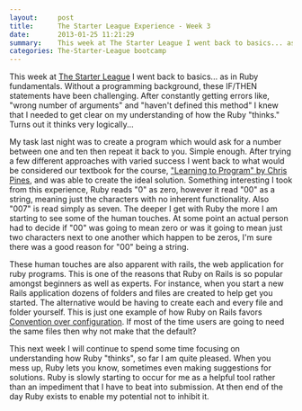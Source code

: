 ```yaml
---
layout:     post
title:      The Starter League Experience - Week 3
date:       2013-01-25 11:21:29
summary:    This week at The Starter League I went back to basics... as in Ruby fundamentals. 
categories: The-Starter-League bootcamp
---
```


This week at [The Starter League](http://www.starterleague.com/) I went back to basics... as in Ruby fundamentals. Without a programming background, these IF/THEN statements have been challenging. After constantly getting errors like, "wrong number of arguments" and "haven't defined this method" I knew that I needed to get clear on my understanding of how the Ruby "thinks." Turns out it thinks very logically...

My task last night was to create a program which would ask for a number between one and ten then repeat it back to you. Simple enough. After trying a few different approaches with varied success I went back to what would be considered our textbook for the course, ["Learning to Program" by Chris Pines](http://pine.fm/LearnToProgram/), and was able to create the ideal solution. Something interesting I took from this experience, Ruby reads "0" as zero, however it read "00" as a string, meaning just the characters with no inherent functionality. Also "007" is read simply as seven. The deeper I get with Ruby the more I am starting to see some of the human touches. At some point an actual person had to decide if "00" was going to mean zero or was it going to mean just two characters next to one another which happen to be zeros, I'm sure there was a good reason for "00" being a string.

These human touches are also apparent with rails, the web application for ruby programs. This is one of the reasons that Ruby on Rails is so popular amongst beginners as well as experts. For instance, when you start a new Rails application dozens of folders and files are created to help get you started. The alternative would be having to create each and every file and folder yourself. This is just one example of how Ruby on Rails favors [Convention over configuration](http://en.wikipedia.org/wiki/Convention_over_configuration). If most of the time users are going to need the same files then why not make that the default?

This next week I will continue to spend some time focusing on understanding how Ruby "thinks", so far I am quite pleased. When you mess up, Ruby lets you know, sometimes even making suggestions for solutions. Ruby is slowly starting to occur for me as a helpful tool rather than an impediment that I have to beat into submission. At then end of the day Ruby exists to enable my potential not to inhibit it.
